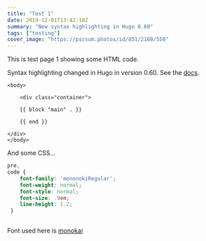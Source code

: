 ```yaml
---
title: "Test 1"
date: 2019-12-01T13:42:18Z
summary: "New syntax highlighting in Hugo 0.60"
tags: ["testing"]
cover_image: "https://picsum.photos/id/851/2160/550"
---
```


This is test page 1 showing some HTML code.

Syntax highlighting changed in Hugo in version 0.60. See the [docs](https://gohugo.io/content-management/syntax-highlighting/).

```go-html-template {linenos=table,hl_lines=[5,6]}
<body>

    <div class="container">

    {{ block "main" . }}
    
    {{ end }}

</div>
</body>
```

And some CSS...

```css {linenos=table}
pre,
code {
    font-family: 'mononokiRegular';
    font-weight: normal;
    font-style: normal;
    font-size: .9em;
    line-height: 1.2;
 }
 
```

Font used here is [monokai](https://fontlibrary.org/en/font/mononoki)